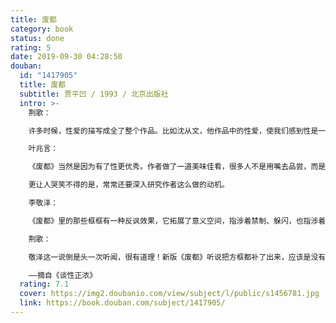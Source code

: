 ```yaml
---
title: 废都
category: book
status: done
rating: 5
date: 2019-09-30 04:28:50
douban:
  id: "1417905"
  title: 废都
  subtitle: 贾平凹 / 1993 / 北京出版社
  intro: >-
    荆歌：

    许多时候，性爱的描写成全了整个作品。比如沈从文，他作品中的性爱，使我们感到性是一种多么美好的东西，很健康，很正常，生机勃勃的。但有时候，性描写，会毁了一部作品。我觉得贾平凹的《废都》就是一个最好的例子。我是十分喜欢《废都》这部作品的。我觉得它是20世纪末的绝唱，很多年以后，人们可以在《废都》中深刻了解中国20世纪末的社会面貌和世俗精神。但是，这部作品因为有大量露骨的性描写（我无法判定它是有必要还是没必要），让它授人攻讦诟病以把柄。人们可以单凭这一点就把这部作品灭了。就像以前灭一个人，说他“生活作风”有问题，这个人就无论如何也崇高不起来了。其实，《废都》有没有性描写，我以为都无损于它的优秀。

    叶兆言：

    《废都》当然是因为有了性更优秀。作者做了一道美味佳肴，很多人不是用嘴去品尝，而是在谈它应该不应该写性，讨论应该不应该有方框，太可惜了。荆歌：

    更让人哭笑不得的是，常常还要深入研究作者这么做的动机。

    李敬泽：

    《废都》里的那些框框有一种反讽效果，它拓展了意义空间，指涉着禁制、躲闪，也指涉着禁制、躲闪的历史，它与主人公的经验有一种紧张关系。如果去掉，这部小说就少了一重意思。

    荆歌：

    敬泽这一说倒是头一次听闻，很有道理！新版《废都》听说把方框都补了出来，应该是没有必要。

    ——摘自《谈性正浓》
  rating: 7.1
  cover: https://img2.doubanio.com/view/subject/l/public/s1456781.jpg
  link: https://book.douban.com/subject/1417905/
---
```


